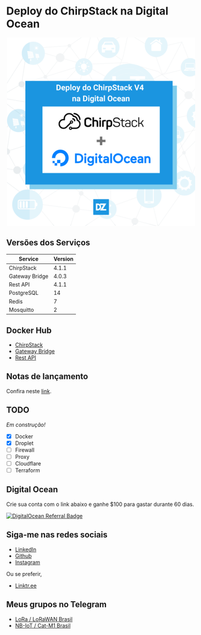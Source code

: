# Deploy do ChirpStack na Digital Ocean

<p align="center">
<img src="/.github/photo.png" width="500px" alt="Deploy do ChirpStack na Digital Ocean"/>
</p>

## Versões dos Serviços

| Service        | Version |
| -------------- | ------- |
| ChirpStack     | 4.1.1   |
| Gateway Bridge | 4.0.3   |
| Rest API       | 4.1.1   |
| PostgreSQL     | 14      |
| Redis          | 7       |
| Mosquitto      | 2       |

## Docker Hub

- [ChirpStack](https://hub.docker.com/r/chirpstack/chirpstack)
- [Gateway Bridge](https://hub.docker.com/r/chirpstack/chirpstack-gateway-bridge)
- [Rest API](https://hub.docker.com/r/chirpstack/chirpstack-rest-api)

## Notas de lançamento

Confira neste [link](https://forum.chirpstack.io/t/release-chirpstack-v4-0/14844).

## TODO

_Em construção!_

- [x] Docker
- [x] Droplet
- [ ] Firewall
- [ ] Proxy
- [ ] Cloudflare
- [ ] Terraform

## Digital Ocean

Crie sua conta com o link abaixo e ganhe $100 para gastar durante 60 dias.

[![DigitalOcean Referral Badge](https://web-platforms.sfo2.digitaloceanspaces.com/WWW/Badge%203.svg)](https://www.digitalocean.com/?refcode=302f8d3a3de6&utm_campaign=Referral_Invite&utm_medium=Referral_Program&utm_source=badge)

## Siga-me nas redes sociais

- [LinkedIn](www.linkedin.com/in/douglaszuqueto)
- [Github](https://github.com/douglaszuqueto/)
- [Instagram](https://insgram.com/douglas.io)

Ou se preferir,

- [Linktr.ee](https://linktr.ee/douglaszuqueto)

## Meus grupos no Telegram

- [LoRa / LoRaWAN Brasil](https://t.me/lorabr)
- [NB-IoT / Cat-M1 Brasil](https://t.me/nbiotbr)

